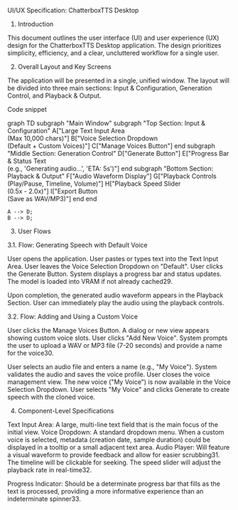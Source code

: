 UI/UX Specification: ChatterboxTTS Desktop

1. Introduction

This document outlines the user interface (UI) and user experience (UX) design for the ChatterboxTTS Desktop application. The design prioritizes simplicity, efficiency, and a clear, uncluttered workflow for a single user.

2. Overall Layout and Key Screens

The application will be presented in a single, unified window. The layout will be divided into three main sections: Input & Configuration, Generation Control, and Playback & Output.

Code snippet


graph TD
    subgraph "Main Window"
        subgraph "Top Section: Input & Configuration"
            A["Large Text Input Area<br>(Max 10,000 chars)"]
            B["Voice Selection Dropdown<br>(Default + Custom Voices)"]
            C["Manage Voices Button"]
        end
        subgraph "Middle Section: Generation Control"
            D["Generate Button"]
            E["Progress Bar & Status Text<br>(e.g., 'Generating audio...', 'ETA: 5s')"]
        end
        subgraph "Bottom Section: Playback & Output"
            F["Audio Waveform Display"]
            G["Playback Controls<br>(Play/Pause, Timeline, Volume)"]
            H["Playback Speed Slider<br>(0.5x - 2.0x)"]
            I["Export Button<br>(Save as WAV/MP3)"]
        end
    end

    A --> D;
    B --> D;



3. User Flows


3.1. Flow: Generating Speech with Default Voice

User opens the application.
User pastes or types text into the Text Input Area.
User leaves the Voice Selection Dropdown on "Default".
User clicks the Generate Button.
System displays a progress bar and status updates. The model is loaded into VRAM if not already cached29.


Upon completion, the generated audio waveform appears in the Playback Section.
User can immediately play the audio using the playback controls.

3.2. Flow: Adding and Using a Custom Voice

User clicks the Manage Voices Button.
A dialog or new view appears showing custom voice slots.
User clicks "Add New Voice".
System prompts the user to upload a WAV or MP3 file (7-20 seconds) and provide a name for the voice30.


User selects an audio file and enters a name (e.g., "My Voice").
System validates the audio and saves the voice profile.
User closes the voice management view.
The new voice ("My Voice") is now available in the Voice Selection Dropdown.
User selects "My Voice" and clicks Generate to create speech with the cloned voice.

4. Component-Level Specifications

Text Input Area: A large, multi-line text field that is the main focus of the initial view.
Voice Dropdown: A standard dropdown menu. When a custom voice is selected, metadata (creation date, sample duration) could be displayed in a tooltip or a small adjacent text area.
Audio Player: Will feature a visual waveform to provide feedback and allow for easier scrubbing31. The timeline will be clickable for seeking. The speed slider will adjust the playback rate in real-time32.


Progress Indicator: Should be a determinate progress bar that fills as the text is processed, providing a more informative experience than an indeterminate spinner33.

